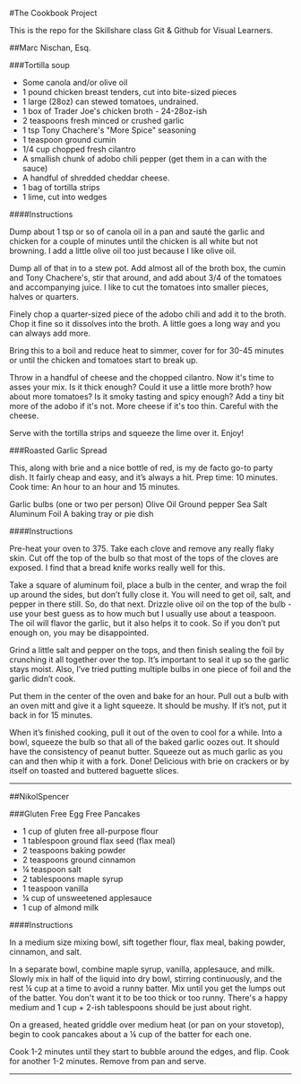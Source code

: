 #The Cookbook Project

This is the repo for the Skillshare class Git &amp; Github for Visual Learners.

##Marc Nischan, Esq.

###Tortilla soup

- Some canola and/or olive oil
- 1 pound chicken breast tenders, cut into bite-sized pieces
- 1 large (28oz) can stewed tomatoes, undrained. 
- 1 box of Trader Joe's chicken broth - 24-28oz-ish
- 2 teaspoons fresh minced or crushed garlic
- 1 tsp Tony Chachere's "More Spice" seasoning 
- 1 teaspoon ground cumin
- 1/4 cup chopped fresh cilantro
- A smallish chunk of adobo chili pepper (get them in a can with the sauce)
- A handful of shredded cheddar cheese.
- 1 bag of tortilla strips
- 1 lime, cut into wedges

####Instructions

Dump about 1 tsp or so of canola oil in a pan and sauté the garlic and chicken for a couple of minutes until the chicken is all white but not browning. I add a little olive oil too just because I like olive oil. 

Dump all of that in to a stew pot. Add almost all of the broth box, the cumin and Tony Chachere's, stir that around, and add about 3/4 of the tomatoes and accompanying juice. I like to cut the tomatoes into smaller pieces, halves or quarters.

Finely chop a quarter-sized piece of the adobo chili and add it to the broth. Chop it fine so it dissolves into the broth. A little goes a long way and you can always add more.

Bring this to a boil and reduce heat to simmer, cover for for 30-45 minutes or until the chicken and tomatoes start to break up.

Throw in a handful of cheese and the chopped cilantro. Now it's time to asses your mix. Is it thick enough? Could it use a little more broth? how about more tomatoes? Is it smoky tasting and spicy enough? Add a tiny bit more of the adobo if it's not. More cheese if it's too thin. Careful with the cheese.

Serve with the tortilla strips and squeeze the lime over it. Enjoy!

###Roasted Garlic Spread

This, along with brie and a nice bottle of red, is my de facto go-to party dish. It fairly cheap and easy, and it’s always a hit. Prep time: 10 minutes. Cook time: An hour to an hour and 15 minutes.

Garlic bulbs (one or two per person)
Olive Oil
Ground pepper
Sea Salt
Aluminum Foil
A baking tray or pie dish

####Instructions

Pre-heat your oven to 375. Take each clove and remove any really flaky skin. Cut off the top of the bulb so that most of the tops of the cloves are exposed. I find that a bread knife works really well for this. 

Take a square of aluminum foil, place a bulb in the center, and wrap the foil up around the sides, but don’t fully close it. You will need to get oil, salt, and pepper in there still. So, do that next. Drizzle olive oil on the top of the bulb - use your best guess as to how much but I usually use about a teaspoon. The oil will flavor the garlic, but it also helps it to cook. So if you don’t put enough on, you may be disappointed.

Grind a little salt and pepper on the tops, and then finish sealing the foil by crunching it all together over the top. It’s important to seal it up so the garlic stays moist. Also, I’ve tried putting multiple bulbs in one piece of foil and the garlic didn’t cook.

Put them in the center of the oven and bake for an hour. Pull out a bulb with an oven mitt and give it a light squeeze. It should be mushy. If it’s not, put it back in for 15 minutes.

When it’s finished cooking, pull it out of the oven to cool for a while. Into a bowl, squeeze the bulb so that all of the baked garlic oozes out. It should have the consistency of peanut butter. Squeeze out as much garlic as you can and then whip it with a fork. Done! Delicious with brie on crackers or by itself on toasted and buttered baguette slices. 

---

##NikolSpencer

###Gluten Free Egg Free Pancakes

- 1 cup of gluten free all-purpose flour
- 1 tablespoon ground flax seed (flax meal)
- 2 teaspoons baking powder
- 2 teaspoons ground cinnamon
- ¼ teaspoon salt
- 2 tablespoons maple syrup
- 1 teaspoon vanilla
- ¼ cup of unsweetened applesauce
- 1 cup of almond milk

####Instructions

In a medium size mixing bowl, sift together flour, flax meal, baking powder, cinnamon, and salt.

In a separate bowl, combine maple syrup, vanilla, applesauce, and milk. Slowly mix in half of the liquid into dry bowl, stirring continuously, and the rest ¼ cup at a time to avoid a runny batter. Mix until you get the lumps out of the batter. You don't want it to be too thick or too runny. There's a happy medium and 1 cup + 2-ish tablespoons should be just about right.

On a greased, heated griddle over medium heat (or pan on your stovetop), begin to cook pancakes about a ¼ cup of the batter for each one.

Cook 1-2 minutes until they start to bubble around the edges, and flip. Cook for another 1-2 minutes. Remove from pan and serve.

---

